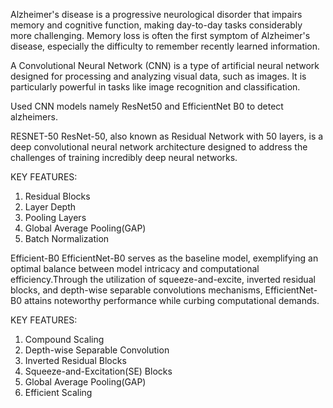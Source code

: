 Alzheimer's disease is a progressive neurological disorder that impairs memory and cognitive function, making day-to-day tasks considerably more 
challenging. Memory loss is often the first symptom of Alzheimer's disease, especially the difficulty to remember recently learned information.

A Convolutional Neural Network (CNN) is a type of artificial neural network designed for processing and analyzing visual data, such as images. 
It is particularly powerful in tasks like image recognition and classification.

Used CNN models namely ResNet50 and EfficientNet B0 to detect alzheimers.

RESNET-50
ResNet-50, also known as Residual Network with 50 layers, is a deep convolutional neural network architecture designed to address the challenges of training 
incredibly deep neural networks.
  
  KEY FEATURES:
  1. Residual Blocks
  2. Layer Depth
  3. Pooling Layers
  4. Global Average Pooling(GAP)
  5. Batch Normalization

Efficient-B0
EfficientNet-B0 serves as the baseline model, exemplifying an optimal balance between model intricacy and computational efficiency.Through the utilization of 
squeeze-and-excite, inverted residual blocks, and depth-wise separable convolutions mechanisms, EfficientNet-B0 attains noteworthy performance while curbing computational demands.

  KEY FEATURES:
  1. Compound Scaling
  2. Depth-wise Separable Convolution
  3. Inverted Residual Blocks
  4. Squeeze-and-Excitation(SE) Blocks
  5. Global Average Pooling(GAP)
  6. Efficient Scaling
